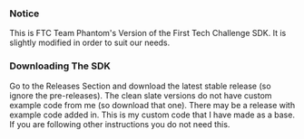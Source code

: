 ### Notice

This is FTC Team Phantom's Version of the First Tech Challenge SDK. It is slightly modified in 
order to suit our needs.

### Downloading The SDK
Go to the Releases Section and download the latest stable release (so ignore the pre-releases). 
The clean slate versions do not have custom example code from me (so download that one). There may 
be a release with example code added in. This is my custom code that I have made as a base. If you 
are following other instructions you do not need this.